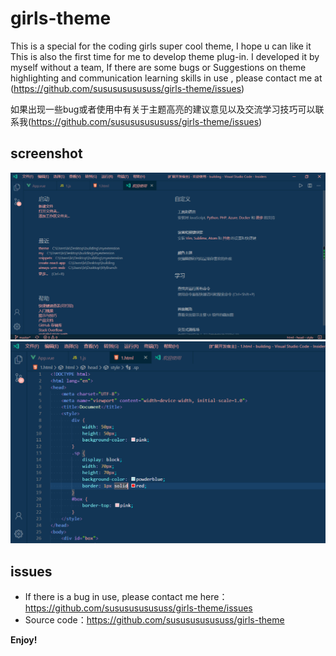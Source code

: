 # girls-theme

This is a special for the coding girls super cool theme, I hope u can like it
This is also the first time for me to develop theme plug-in. I developed it by myself without a team, If there are some bugs or Suggestions on theme highlighting and communication learning skills in use , please contact me at (https://github.com/sususususususs/girls-theme/issues)


如果出现一些bug或者使用中有关于主题高亮的建议意见以及交流学习技巧可以联系我(https://github.com/sususususususs/girls-theme/issues)

## screenshot

![](welcome.png)
![](HTML.png)



## issues

- If there is a bug in use, please contact me here：https://github.com/sususususususs/girls-theme/issues
- Source code：https://github.com/sususususususs/girls-theme


**Enjoy!**
